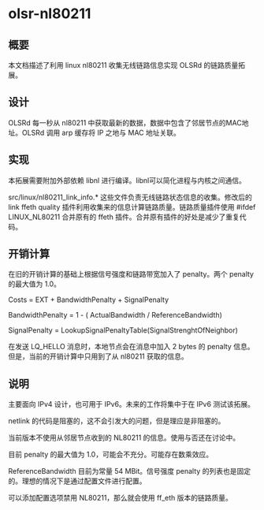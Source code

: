 # olsr-nl80211

## 概要

本文档描述了利用 linux nl80211 收集无线链路信息实现 OLSRd 的链路质量拓展。

## 设计

OLSRd 每一秒从 nl80211 中获取最新的数据，数据中包含了邻居节点的MAC地址。OLSRd 调用 arp 缓存将 IP 之地与 MAC 地址关联。

## 实现

本拓展需要附加外部依赖 libnl 进行编译。libnl可以简化进程与内核之间通信。

src/linux/nl80211_link_info.* 这些文件负责无线链路状态信息的收集。修改后的 link ffeth quality 插件利用收集来的信息计算链路质量。链路质量插件使用 #ifdef LINUX_NL80211 合并原有的 ffeth 插件。合并原有插件的好处是减少了重复代码。

## 开销计算

在旧的开销计算的基础上根据信号强度和链路带宽加入了 penalty。两个 penalty 的最大值为 1.0。

Costs = EXT + BandwidthPenalty + SignalPenalty

BandwidthPenalty = 1 - ( ActualBandwidth / ReferenceBandwidth)

SignalPenalty = LookupSignalPenaltyTable(SignalStrenghtOfNeighbor)

在发送 LQ_HELLO 消息时，本地节点会在消息中加入 2 bytes 的 penalty 信息。但是，当前的开销计算中只用到了从 nl80211 获取的信息。

## 说明

主要面向 IPv4 设计，也可用于 IPv6。未来的工作将集中于在 IPv6 测试该拓展。

netlink 的代码是阻塞的，这不会引发大的问题，但是理应是非阻塞的。

当前版本不使用从邻居节点收到的 NL80211 的信息。使用与否还在讨论中。

目前 penalty 的最大值为 1.0，可能会不充分。可能存在数乘效应。

ReferenceBandwidth 目前为常量 54 MBit。信号强度 penalty 的列表也是固定的。理想的情况下是通过配置文件进行配置。

可以添加配置选项禁用 NL80211，那么就会使用 ff_eth 版本的链路质量。